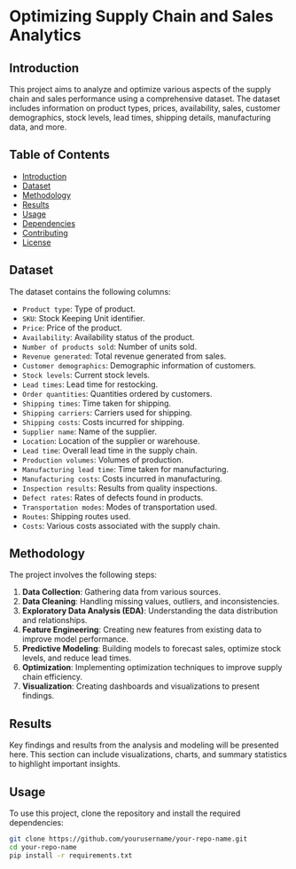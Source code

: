 # Optimizing Supply Chain and Sales Analytics

## Introduction
This project aims to analyze and optimize various aspects of the supply chain and sales performance using a comprehensive dataset. The dataset includes information on product types, prices, availability, sales, customer demographics, stock levels, lead times, shipping details, manufacturing data, and more.

## Table of Contents
- [Introduction](#introduction)
- [Dataset](#dataset)
- [Methodology](#methodology)
- [Results](#results)
- [Usage](#usage)
- [Dependencies](#dependencies)
- [Contributing](#contributing)
- [License](#license)

## Dataset
The dataset contains the following columns:
- `Product type`: Type of product.
- `SKU`: Stock Keeping Unit identifier.
- `Price`: Price of the product.
- `Availability`: Availability status of the product.
- `Number of products sold`: Number of units sold.
- `Revenue generated`: Total revenue generated from sales.
- `Customer demographics`: Demographic information of customers.
- `Stock levels`: Current stock levels.
- `Lead times`: Lead time for restocking.
- `Order quantities`: Quantities ordered by customers.
- `Shipping times`: Time taken for shipping.
- `Shipping carriers`: Carriers used for shipping.
- `Shipping costs`: Costs incurred for shipping.
- `Supplier name`: Name of the supplier.
- `Location`: Location of the supplier or warehouse.
- `Lead time`: Overall lead time in the supply chain.
- `Production volumes`: Volumes of production.
- `Manufacturing lead time`: Time taken for manufacturing.
- `Manufacturing costs`: Costs incurred in manufacturing.
- `Inspection results`: Results from quality inspections.
- `Defect rates`: Rates of defects found in products.
- `Transportation modes`: Modes of transportation used.
- `Routes`: Shipping routes used.
- `Costs`: Various costs associated with the supply chain.

## Methodology
The project involves the following steps:
1. **Data Collection**: Gathering data from various sources.
2. **Data Cleaning**: Handling missing values, outliers, and inconsistencies.
3. **Exploratory Data Analysis (EDA)**: Understanding the data distribution and relationships.
4. **Feature Engineering**: Creating new features from existing data to improve model performance.
5. **Predictive Modeling**: Building models to forecast sales, optimize stock levels, and reduce lead times.
6. **Optimization**: Implementing optimization techniques to improve supply chain efficiency.
7. **Visualization**: Creating dashboards and visualizations to present findings.

## Results
Key findings and results from the analysis and modeling will be presented here. This section can include visualizations, charts, and summary statistics to highlight important insights.

## Usage
To use this project, clone the repository and install the required dependencies:
```sh
git clone https://github.com/yourusername/your-repo-name.git
cd your-repo-name
pip install -r requirements.txt

